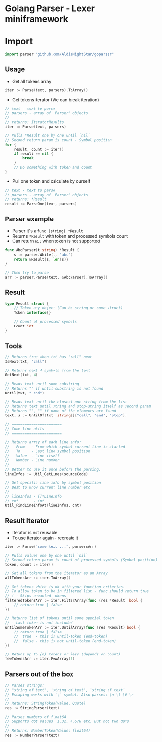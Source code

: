 # Golang Parser - Lexer miniframework

# Import
```go
import parser "github.com/AldieNightStar/goparser"
```

## Usage
* Get all tokens array
```go
iter := Parse(text, parsers).ToArray()
```
* Get tokens iterator (We can break iteration)
```go
// text - text to parse
// parsers - array of 'Parser' objects
//
// returns: IteratorResults
iter := Parse(text, parsers)

// Pulls *Result one by one until `nil`
// Second return param is count - Symbol position
for {
	result, count := iter()
	if result == nil {
		break
	}
	// Do something with token and count
}

```
* Pull one token and calculate by ourself
```go
// text - text to parse
// parsers - array of 'Parser' objects
// returns: *Result
result := ParseOne(text, parsers)
```

## Parser example
* Parser it's a `func (string) *Result`
* Returns `*Result` with token and processed symbols count
* Can return `nil` when token is not supported
```go
func AbcParser(t string) *Result {
	s := parser.While(t, "abc")
	return &Result{s, len(s)}
}

// Then try to parse
arr := parser.Parse(text, &AbcParser).ToArray()
```

## Result
```go
type Result struct {
	// Token any object (Can be string or some struct)
	Token interface{}

	// Count of processed symbols
	Count int
}
```

## Tools
```go
// Returns true when txt has "call" next
IsNext(txt, "call")

// Returns next 4 symbols from the text
GetNext(txt, 4)

// Reads text until some substring
// Returns "" if until-substring is not found
Until(txt, " end")

// Reads text until the closest one string from the list
// Returns text until string and stop-string itself as second param
// Returns "", "" if none of the elements are found
text, s := UntilOf(txt, string[]{"call", "end", "stop"})

// =======================
// Code line utils
// =======================

// Returns array of each line info:
//   From   - From which symbol current line is started
//   To     - Last line symbol position
//   Value  - Line itself
//   Number - Line number
//
// Better to use it once before the parsing.
lineInfos := Util_GetLines(sourceCode)

// Get specific line info by symbol position
// Best to know current line number etc
//
// lineInfos - []*LineInfo
// cnt       - int
Util_FindLineInfoAt(lineInfos, cnt)
```

## Result Iterator
* Iterator is not reusable
* To use iterator again - recreate it
```go
iter := Parse("some text ...", parsersArr)

// Pulls values one by one until `nil`
// Second return param is count of processed symbols (Symbol position)
token, count := iter()

// Get all tokens from the iterator as an Array
allTokensArr := iter.ToArray()

// Get tokens which is ok with your function criterias.
// To allow token to be in filtered list - func should return true
// ! - Skips unwanted tokens
filteredTokensArr := iter.FilterArray(func (res *Result) bool {
	// return true | false
})

// Returns list of tokens until some special token
// - Last token is not included
untilSomeTokenArr := iter.UntilArray(func (res *Result) bool {
	// return true | false
	//	true  - this is until-token (end-token)
	//  false - this is not until-token (end-token)
})

// Retuns up to {n} tokens or less (depends on count)
fewTokensArr := iter.FewArray(5)
```

## Parsers out of the box
```go
// Parses strings:
// "string of text", 'string of text', `string of text`
// Escaping works with `\` symbol. Also parses: \n \t \0 \r
//
// Returns: StringToken(Value, Quote)
res := StringParser(text)

// Parses numbers of float64
// Supports dot values. 1.32, 4.678 etc. But not two dots
//
// Returns: NumberToken(Value: float64)
res := NumberParser(text)
```